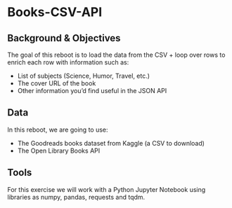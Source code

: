 # Books-CSV-API

## Background & Objectives

The goal of this reboot is to load the data from the CSV + loop over rows to enrich each row with information such as:
- List of subjects (Science, Humor, Travel, etc.)
- The cover URL of the book
- Other information you’d find useful in the JSON API

## Data

In this reboot, we are going to use:
- The Goodreads books dataset from Kaggle (a CSV to download)
- The Open Library Books API

## Tools

For this exercise we will work with a Python Jupyter Notebook using libraries as numpy, pandas, requests and tqdm.
